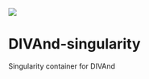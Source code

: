 ![](https://github.com/gher-ulg/DIVAnd-singularity/workflows/Singularity%20Build/badge.svg)


# DIVAnd-singularity
Singularity container for DIVAnd
